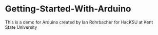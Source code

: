 # Getting-Started-With-Arduino
This is a demo for Arduino created by Ian Rohrbacher for HacKSU at Kent State University
